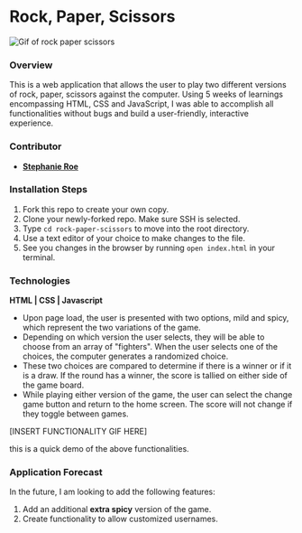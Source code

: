 # Rock, Paper, Scissors

![Gif of rock paper scissors]("https://media.giphy.com/media/JQAXhJMw2WbKWYjn8g/giphy.gif")

### Overview
This is a web application that allows the user to play two different versions of rock, paper, scissors against the computer. Using 5 weeks of learnings encompassing HTML, CSS and JavaScript, I was able to accomplish all functionalities without bugs and build a user-friendly, interactive experience.

### Contributor
- [**Stephanie Roe**](https://github.com/stephanie-roe)

### Installation Steps
1. Fork this repo to create your own copy.
2. Clone your newly-forked repo. Make sure SSH is selected.
3. Type `cd rock-paper-scissors` to move into the root directory.
4. Use a text editor of your choice to make changes to the file.
5. See you changes in the browser by running `open index.html` in your terminal.

### Technologies
**HTML | CSS | Javascript**

 - Upon page load, the user is presented with two options, mild and spicy, which represent the two variations of the game.
 - Depending on which version the user selects, they will be able to choose from an array of "fighters". When the user selects one of the choices, the computer generates a randomized choice.
 - These two choices are compared to determine if there is a winner or if it is a draw. If the round has a winner, the score is tallied on either side of the game board.
 - While playing either version of the game, the user can select the change game button and return to the home screen. The score will not change if they toggle between games.


[INSERT FUNCTIONALITY GIF HERE]

this is a quick demo of the above functionalities.

### Application Forecast
In the future, I am looking to add the following features:

1. Add an additional **extra spicy** version of the game.
2. Create functionality to allow customized usernames.  
